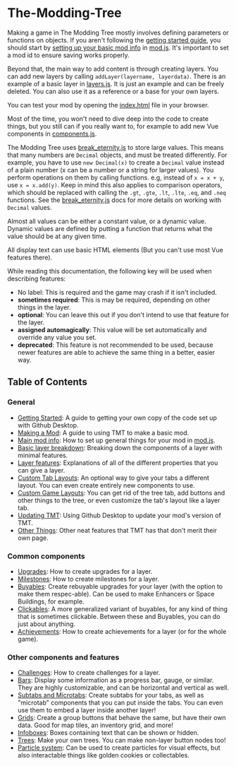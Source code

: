 # The-Modding-Tree

Making a game in The Modding Tree mostly involves defining parameters or functions on objects. If you aren't following the [getting started guide](tutorials/getting-started.md), you should start by [setting up your basic mod info](main-mod-info.md) in [mod.js](/js/mod.js). It's important to set a mod id to ensure saving works properly.

Beyond that, the main way to add content is through creating layers. You can add new layers by calling `addLayer(layername, layerdata)`. There is an example of a basic layer in [layers.js](/js/layers.js). It is just an example and can be freely deleted. You can also use it as a reference or a base for your own layers.

You can test your mod by opening the [index.html](/index.html) file in your browser.

Most of the time, you won't need to dive deep into the code to create things, but you still can if you really want to, for example to add new Vue components in [components.js](/js/components.js).

The Modding Tree uses [break_eternity.js](https://github.com/Patashu/break_eternity.js) to store large values. This means that many numbers are `Decimal` objects, and must be treated differently. For example, you have to use `new Decimal(x)` to create a `Decimal` value instead of a plain number (x can be a number or a string for larger values). You perform operations on them by calling functions. e.g, instead of `x = x + y`, use `x = x.add(y)`. Keep in mind this also applies to comparison operators, which should be replaced with calling the `.gt`, `.gte`, `.lt`, `.lte`, `.eq`, and `.neq` functions. See the [break_eternity.js](https://github.com/Patashu/break_eternity.js) docs for more details on working with `Decimal` values.

Almost all values can be either a constant value, or a dynamic value. Dynamic values are defined by putting a function that returns what the value should be at any given time.

All display text can use basic HTML elements (But you can't use most Vue features there).

While reading this documentation, the following key will be used when describing features:

-   No label: This is required and the game may crash if it isn't included.
-   **sometimes required**: This is may be required, depending on other things in the layer.
-   **optional**: You can leave this out if you don't intend to use that feature for the layer.
-   **assigned automagically**: This value will be set automatically and override any value you set.
-   **deprecated**: This feature is not recommended to be used, because newer features are able to achieve the same thing in a better, easier way.

## Table of Contents

### General

-   [Getting Started](tutorials/getting-started.md): A guide to getting your own copy of the code set up with Github Desktop.
-   [Making a Mod](tutorials/making-a-mod.md): A guide to using TMT to make a basic mod.
-   [Main mod info](main-mod-info.md): How to set up general things for your mod in [mod.js](/js/mod.js).
-   [Basic layer breakdown](basic-layer-breakdown.md): Breaking down the components of a layer with minimal features.
-   [Layer features](layer-features.md): Explanations of all of the different properties that you can give a layer.
-   [Custom Tab Layouts](custom-tab-layouts.md): An optional way to give your tabs a different layout. You can even create entirely new components to use.
-   [Custom Game Layouts](trees-and-tree-customization.md): You can get rid of the tree tab, add buttons and other things to the tree,
    or even customize the tab's layout like a layer tab.
-   [Updating TMT](tutorials/updating-tmt.md): Using Github Desktop to update your mod's version of TMT.
-   [Other Things](other.md): Other neat features that TMT has that don't merit their own page.

### Common components

-   [Upgrades](upgrades.md): How to create upgrades for a layer.
-   [Milestones](milestones.md): How to create milestones for a layer.
-   [Buyables](buyables.md): Create rebuyable upgrades for your layer (with the option to make them respec-able). Can be used to make Enhancers or Space Buildings, for example.
-   [Clickables](clickables.md): A more generalized variant of buyables, for any kind of thing that is sometimes clickable. Between these and Buyables, you can do just about anything.
-   [Achievements](achievements.md): How to create achievements for a layer (or for the whole game).

### Other components and features

-   [Challenges](challenges.md): How to create challenges for a layer.
-   [Bars](bars.md): Display some information as a progress bar, gauge, or similar. They are highly customizable, and can be horizontal and vertical as well.
-   [Subtabs and Microtabs](subtabs-and-microtabs.md): Create subtabs for your tabs, as well as "microtab" components that you can put inside the tabs.
    You can even use them to embed a layer inside another layer!
-   [Grids](grids.md): Create a group buttons that behave the same, but have their own data. Good for map tiles, an inventory grid, and more!
-   [Infoboxes](infoboxes.md): Boxes containing text that can be shown or hidden.
-   [Trees](trees-and-tree-customization.md): Make your own trees. You can make non-layer button nodes too!
-   [Particle system](particles.md): Can be used to create particles for visual effects, but also interactable things like golden cookies or collectables.
